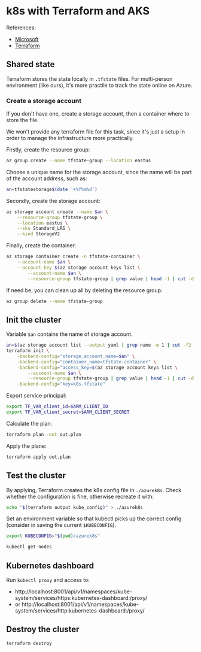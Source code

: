 # k8s with Terraform and AKS

References:
  - [Microsoft](https://docs.microsoft.com/en-us/azure/terraform/terraform-create-k8s-cluster-with-tf-and-aks)
  - [Terraform](https://www.hashicorp.com/blog/kubernetes-cluster-with-aks-and-terraform)

## Shared state

Terraform stores the state locally in `.tfstate` files. For multi-person environment (like ours), it's more practile to track the state online on Azure.

### Create a storage account

If you don't have one, create a storage account, then a container where to store the file.

We won't provide any terraform file for this task, since it's just a setup in order to manage the infrastructure more practically.

Firstly, create the resource group:
```bash
az group create --name tfstate-group --location eastus
```

Choose a unique name for the storage account, since the name will be part of the account address, such as:
```bash
an=tfstatestorage$(date '+%Y%m%d')
```

Secondly, create the storage account:
```bash
az storage account create --name $an \
    --resource-group tfstate-group \
    --location eastus \
    --sku Standard_LRS \
    --kind StorageV2
```

Finally, create the container:
```bash
az storage container create -n tfstate-container \
    --account-name $an \
    --account-key $(az storage account keys list \
        --account-name $an \
        --resource-group tfstate-group | grep value | head -1 | cut -d'"' -f4)
```

If need be, you can clean up all by deleting the resource group:
```bash
az group delete --name tfstate-group
```

## Init the cluster

Variable `$an` contains the name of storage account.
```bash
an=$(az storage account list --output yaml | grep name -m 1 | cut -f2 -d: | sed 's/ //g')
terraform init \
    -backend-config="storage_account_name=$an" \
    -backend-config="container_name=tfstate-container" \
    -backend-config="access_key=$(az storage account keys list \
        --account-name $an \
        --resource-group tfstate-group | grep value | head -1 | cut -d'"' -f4)" \
    -backend-config="key=k8s.tfstate" 
```

Export service principal:
```bash
export TF_VAR_client_id=$ARM_CLIENT_ID
export TF_VAR_client_secret=$ARM_CLIENT_SECRET
```

Calculate the plan:
```bash
terraform plan -out out.plan
```

Apply the plane:
```bash
terraform apply out.plan
```

## Test the cluster

By applying, Terraform creates the k8s config file in `./azurek8s`. Check whether the configuration is fine, otherwise recreate it with:
```bash
echo "$(terraform output kube_config)" > ./azurek8s
```

Set an environment variable so that kubectl picks up the correct config (consider in saving the current `$KUBECONFIG`).
```bash
export KUBECONFIG="$(pwd)/azurek8s"
```

```bash
kubectl get nodes
```

## Kubernetes dashboard
Run `kubectl proxy` and access to:
  - http://localhost:8001/api/v1/namespaces/kube-system/services/https:kubernetes-dashboard:/proxy/
  - or http://localhost:8001/api/v1/namespaces/kube-system/services/http:kubernetes-dashboard:/proxy/

## Destroy the cluster

```bash
terraform destroy
```
